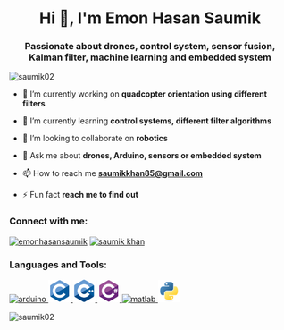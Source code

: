 <h1 align="center">Hi 👋, I'm Emon Hasan Saumik</h1>
<h3 align="center">Passionate about drones, control system, sensor fusion, Kalman filter, machine learning and embedded system</h3>

<p align="left"> <img src="https://komarev.com/ghpvc/?username=saumik02&label=Profile%20views&color=0e75b6&style=flat" alt="saumik02" /> </p>

- 🔭 I’m currently working on **quadcopter orientation using different filters**

- 🌱 I’m currently learning **control systems, different filter algorithms**

- 👯 I’m looking to collaborate on **robotics**

- 💬 Ask me about **drones, Arduino, sensors or embedded system**

- 📫 How to reach me **saumikkhan85@gmail.com**

- ⚡ Fun fact **reach me to find out**

<h3 align="left">Connect with me:</h3>
<p align="left">
<a href="https://linkedin.com/in/emonhasansaumik" target="blank"><img align="center" src="https://raw.githubusercontent.com/rahuldkjain/github-profile-readme-generator/master/src/images/icons/Social/linked-in-alt.svg" alt="emonhasansaumik" height="30" width="40" /></a>
<a href="https://www.youtube.com/c/saumik khan" target="blank"><img align="center" src="https://raw.githubusercontent.com/rahuldkjain/github-profile-readme-generator/master/src/images/icons/Social/youtube.svg" alt="saumik khan" height="30" width="40" /></a>
</p>

<h3 align="left">Languages and Tools:</h3>
<p align="left"> <a href="https://www.arduino.cc/" target="_blank" rel="noreferrer"> <img src="https://cdn.worldvectorlogo.com/logos/arduino-1.svg" alt="arduino" width="40" height="40"/> </a> <a href="https://www.cprogramming.com/" target="_blank" rel="noreferrer"> <img src="https://raw.githubusercontent.com/devicons/devicon/master/icons/c/c-original.svg" alt="c" width="40" height="40"/> </a> <a href="https://www.w3schools.com/cpp/" target="_blank" rel="noreferrer"> <img src="https://raw.githubusercontent.com/devicons/devicon/master/icons/cplusplus/cplusplus-original.svg" alt="cplusplus" width="40" height="40"/> </a> <a href="https://www.w3schools.com/cs/" target="_blank" rel="noreferrer"> <img src="https://raw.githubusercontent.com/devicons/devicon/master/icons/csharp/csharp-original.svg" alt="csharp" width="40" height="40"/> </a> <a href="https://www.mathworks.com/" target="_blank" rel="noreferrer"> <img src="https://upload.wikimedia.org/wikipedia/commons/2/21/Matlab_Logo.png" alt="matlab" width="40" height="40"/> </a> <a href="https://www.python.org" target="_blank" rel="noreferrer"> <img src="https://raw.githubusercontent.com/devicons/devicon/master/icons/python/python-original.svg" alt="python" width="40" height="40"/> </a> </p>

<p><img align="center" src="https://github-readme-stats.vercel.app/api/top-langs?username=saumik02&show_icons=true&locale=en&layout=compact" alt="saumik02" /></p>
